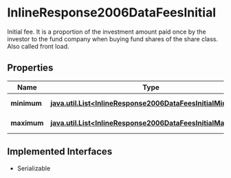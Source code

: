 

# InlineResponse2006DataFeesInitial

Initial fee. It is a proportion of the investment amount paid once by the investor to the fund company when buying fund shares of the share class. Also called front load.

## Properties

Name | Type | Description | Notes
------------ | ------------- | ------------- | -------------
**minimum** | [**java.util.List&lt;InlineResponse2006DataFeesInitialMinimum&gt;**](InlineResponse2006DataFeesInitialMinimum.md) | Minimum initial fee. |  [optional]
**maximum** | [**java.util.List&lt;InlineResponse2006DataFeesInitialMaximum&gt;**](InlineResponse2006DataFeesInitialMaximum.md) | Maximum initial fee. |  [optional]


## Implemented Interfaces

* Serializable


